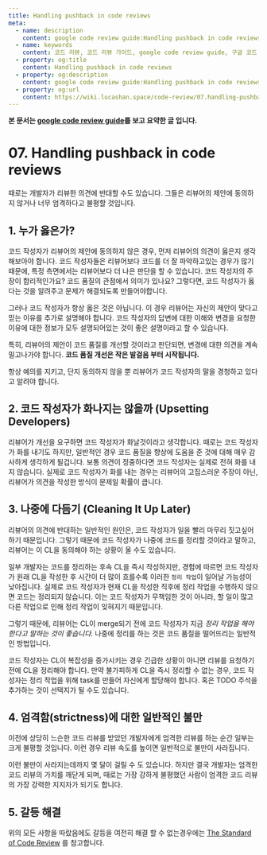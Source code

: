 ```yaml
---
title: Handling pushback in code reviews
meta:
  - name: description
    content: google code review guide:Handling pushback in code reviews의 요약, 번역입니다.
  - name: keywords
    content: 코드 리뷰, 코드 리뷰 가이드, google code review guide, 구글 코드 리뷰 가이드, code review, 코드 리뷰 방법, how to code review, 코드 리뷰 무엇을 봐야 하는가, 코드 리뷰 comment 어떻게
  - property: og:title
    content: Handling pushback in code reviews
  - property: og:description
    content: google code review guide:Handling pushback in code reviews의 요약, 번역입니다.
  - property: og:url
    content: https://wiki.lucashan.space/code-review/07.handling-pushback-in-code-reviews.html
---
```

**본 문서는 [google code review guide](https://google.github.io/eng-practices/review/reviewer/pushback.html)를 보고 요약한 글 입니다.**

# 07. Handling pushback in code reviews
때로는 개발자가 리뷰한 의견에 반대할 수도 있습니다. 그들은 리뷰어의 제안에 동의하지 않거나 너무 엄격하다고 불평할 것입니다.

## 1. 누가 옳은가?
코드 작성자가 리뷰어의 제안에 동의하지 않은 경우, 먼저 리뷰어의 의견이 옳은지 생각해보아야 합니다. 코드 작성자들은 리뷰어보다 코드를 더 잘 파악하고있는 경우가 많기 때문에, 특정 측면에서는 리뷰어보다 더 나은 판단을 할 수 있습니다. 코드 작성자의 주장이 합리적인가요? 코드 품질의 관점에서 의미가 있나요? 그렇다면, 코드 작성자가 옳다는 것을 알려주고 문제가 해결되도록 만들어야합니다.

그러나 코드 작성자가 항상 옳은 것은 아닙니다. 이 경우 리뷰어는 자신의 제안이 맞다고 믿는 이유를 추가로 설명해야 합니다. 코드 작성자의 답변에 대한 이해와 변경을 요청한 이유에 대한 정보가 모두 설명되어있는 것이 좋은 설명이라고 할 수 있습니다.

특히, 리뷰어의 제안이 코드 품질를 개선할 것이라고 판단되면, 변경에 대한 의견을 계속 밀고나가야 합니다. **코드 품질 개선은 작은 발걸음 부터 시작됩니다.**

항상 예의를 지키고, 단지 동의하지 않을 뿐 리뷰어가 코드 작성자의 말을 경청하고 있다고 알려야 합니다.

## 2. 코드 작성자가 화나지는 않을까 (Upsetting Developers)
리뷰어가 개선을 요구하면 코드 작성자가 화날것이라고 생각합니다. 때로는 코드 작성자가 화를 내기도 하지만, 일반적인 경우 코드 품질을 향상에 도움을 준 것에 대해 매우 감사하게 생각하게 될겁니다. 보통 의견이 정중하다면 코드 작성자는 실제로 전혀 화를 내지 않습니다. 실제로 코드 작성자가 화를 내는 경우는 리뷰어의 고집스러운 주장이 아닌, 리뷰어가 의견을 작성한 방식이 문제일 확률이 큽니다.

## 3. 나중에 다듬기 (Cleaning It Up Later)
리뷰어의 의견에 반대하는 일반적인 원인은, 코드 작성자가 일을 빨리 마무리 짓고싶어하기 때문입니다. 그렇기 때문에 코드 작성자가 나중에 코드를 정리할 것이라고 말하고, 리뷰어는 이 CL을 동의해야 하는 상황이 올 수도 있습니다.

일부 개발자는 코드를 정리하는 후속 CL을 즉시 작성하지만, 경험에 따르면 코드 작성자가 원래 CL을 작성한 후 시간이 더 많이 흐를수록 이러한 `정리 작업`이 일어날 가능성이 낮아집니다. 실제로 코드 작성자가 현재 CL을 작성한 직후에 정리 작업을 수행하지 않으면 코드는 정리되지 않습니다. 이는 코드 작성자가 무책임한 것이 아니라, 할 일이 많고 다른 작업으로 인해 정리 작업이 잊혀지기 때문입니다.

그렇기 때문에, 리뷰어는 CL이 merge되기 전에 코드 작성자가 지금 *정리 작업을 해야한다고 말하는 것이 좋습니다.* 나중에 정리를 하는 것은 코드 품질을 떨어뜨리는 일반적인 방법입니다.

코드 작성자는 CL이 복잡성을 증가시키는 경우 긴급한 상황이 아니면 리뷰를 요청하기 전에 CL을 정리해야 합니다. 만약 불가피하게 CL을 즉시 정리할 수 없는 경우, 코드 작성자는 정리 작업을 위해 task를 만들어 자신에게 할당해야 합니다. 혹은 TODO 주석을 추가하는 것이 선택지가 될 수도 있습니다.

## 4. 엄격함(strictness)에 대한 일반적인 불만
이전에 상당히 느슨한 코드 리뷰를 받았던 개발자에게 엄격한 리뷰를 하는 순간 일부는 크게 불평할 것입니다. 이런 경우 리뷰 속도를 높이면 일반적으로 불만이 사라집니다.

이런 불만이 사라지는데까지 몇 달이 걸릴 수 도 있습니다. 하지만 결국 개발자는 엄격한 코드 리뷰의 가치를 깨닫게 되며, 때로는 가장 강하게 불평했던 사람이 엄격한 코드 리뷰의 가장 강력한 지지자가 되기도 합니다.

## 5. 갈등 해결
위의 모든 사항을 따랐음에도 갈등을 여전히 해결 할 수 없는경우에는 [The Standard of Code Review](02.the-standard-of-code-review.html) 를 참고합니다.
